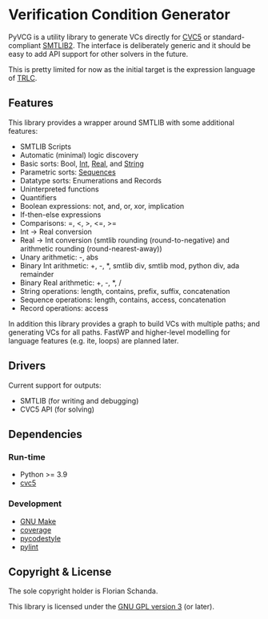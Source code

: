 # Verification Condition Generator

PyVCG is a utility library to generate VCs directly for
[CVC5](https://cvc5.github.io) or standard-compliant
[SMTLIB2](http://smtlib.cs.uiowa.edu/). The interface is deliberately
generic and it should be easy to add API support for other solvers in
the future.

This is pretty limited for now as the initial target is the expression
language of [TRLC](https://github.com/bmw-software-engineering/trlc).

## Features

This library provides a wrapper around SMTLIB with some additional
features:

* SMTLIB Scripts
* Automatic (minimal) logic discovery
* Basic sorts: Bool,
  [Int](https://smtlib.cs.uiowa.edu/theories-Ints.shtml),
  [Real](https://smtlib.cs.uiowa.edu/theories-Reals.shtml), and
  [String](https://cvc5.github.io/docs-ci/docs-main/theories/strings.html)
* Parametric sorts:
  [Sequences](https://cvc5.github.io/docs-ci/docs-main/theories/sequences.html)
* Datatype sorts: Enumerations and Records
* Uninterpreted functions
* Quantifiers
* Boolean expressions: not, and, or, xor, implication
* If-then-else expressions
* Comparisons: =, <, >, <=, >=
* Int -> Real conversion
* Real -> Int conversion (smtlib rounding (round-to-negative) and
  arithmetic rounding (round-nearest-away))
* Unary arithmetic: -, abs
* Binary Int arithmetic: +, -, *, smtlib div, smtlib mod, python div,
  ada remainder
* Binary Real arithmetic: +, -, *, /
* String operations: length, contains, prefix, suffix, concatenation
* Sequence operations: length, contains, access, concatenation
* Record operations: access

In addition this library provides a graph to build VCs with multiple
paths; and generating VCs for all paths. FastWP and higher-level
modelling for language features (e.g. ite, loops) are planned later.

## Drivers

Current support for outputs:

* SMTLIB (for writing and debugging)
* CVC5 API (for solving)

## Dependencies

### Run-time

* Python >= 3.9
* [cvc5](https://pypi.org/project/cvc5)

### Development

* [GNU Make](https://www.gnu.org/software/make)
* [coverage](https://pypi.org/project/coverage)
* [pycodestyle](https://pypi.org/project/pycodestyle)
* [pylint](https://pypi.org/project/pylint)

## Copyright & License

The sole copyright holder is Florian Schanda.

This library is licensed under the [GNU GPL version 3](LICENSE) (or
later).
